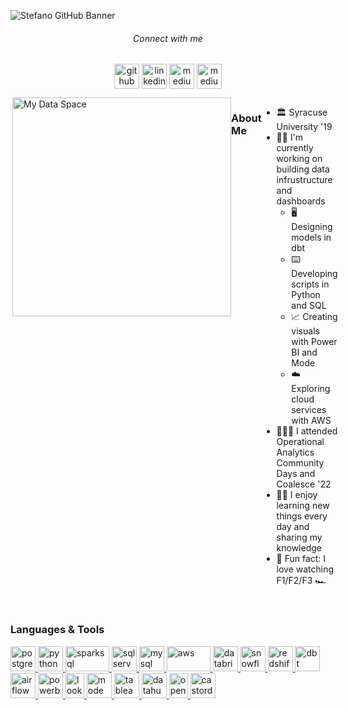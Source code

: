<!-- Oh hello there, this is a hidden message - spookyyy! :ghost: 
     just joking nothing spooky about this README! 
     the iamstefc/iamstefc repo is dedicate solely for the purpose of a quick intro and what I've been working on lately - Enjoy! -->
     
![Stefano GitHub Banner](https://imgur.com/deYIzyW.png)
<h6 align="center">Connect with me</h6>
<p align="center">
<a href="https://github.com/iamstefc" target="blank"><img align="center" src="https://imgur.com/mT5BIuQ.png" alt="github" height="40" width="40" /></a>
<a href="https://www.linkedin.com/in/stefanochiarella/" target="blank"><img align="center" src="https://imgur.com/7VtE43y.png" alt="linkedin" height="40" width="40" /></a>
<a href="https://medium.com/@iamstefc" target="blank"><img align="center" src="https://imgur.com/x5KAgFv.png" alt="medium" height="40" width="40" /></a>
<a href="https://giphy.com/gifs/arielle-m-coming-soon-3o72FkiKGMGauydfyg" target="blank"><img align="center" src="https://imgur.com/Mv6qyn0.png" alt="medium" height="40" width="40" /></a>   
</p>
<div style="display:flex">
<img align="right" alt="My Data Space" width="350" src="https://imgur.com/Yzm0hLF.png" />
 <br>
<h3 align="left">About Me</h3>
     
- :classical_building: Syracuse University '19
- :man_technologist: I'm currently working on building data infrustructure and dashboards
     - :desktop_computer: Designing models in dbt
     - :keyboard: Developing scripts in Python and SQL
     - :chart_with_upwards_trend: Creating visuals with Power BI and Mode
     - :cloud: Exploring cloud services with AWS
- :people_holding_hands: I attended Operational Analytics Community Days and Coalesce '22
- :man_teacher: I enjoy learning new things every day and sharing my knowledge
- :star2: Fun fact: I love watching F1/F2/F3 :racing_car:
</div>
<br>
<h3 align="left">Languages & Tools</h3>
<p align="left"> 
     <!-- Programming languages used in a personal or professional capacity -->
     <a href="https://www.postgresql.org/" target="_blank" rel="noreferrer"> <img src="https://imgur.com/tykt4JU.png" alt="postgresql" width="40" height="40"/> </a> 
     <a href="https://www.python.org/" target="_blank" rel="noreferrer"> <img src="https://imgur.com/ghMZSWx.png" alt="python" width="40" height="40"/> </a> 
     <a href="https://spark.apache.org/sql/" target="_blank" rel="noreferrer"> <img src="https://imgur.com/xXPHkz0.png" alt="sparksql" width="70" height="40"/> </a> 
     <a href="https://www.microsoft.com/en-us/sql-server/sql-server-2022" target="_blank" rel="noreferrer"> <img src="https://imgur.com/qgcdK90.png" alt="sqlserver" width="40" height="40"/> </a> 
     <a href="https://www.mysql.com/" target="_blank" rel="noreferrer"> <img src="https://imgur.com/a3sFnth.png" alt="mysql" width="40" height="40"/> </a> 
      <!-- Cloud computing services used in a personal or professional capacity -->
     <a href="https://aws.amazon.com/" target="_blank" rel="noreferrer"> <img src="https://imgur.com/mWYgdOr.png" alt="aws" width="70" height="40"/> </a> 
     <!-- Data warehouses used in a personal or professional capacity -->
     <a href="https://www.databricks.com/" target="_blank" rel="noreferrer"> <img src="https://imgur.com/7HRBykW.png" alt="databricks" width="40" height="40"/> </a> 
     <a href="https://www.snowflake.com/en/" target="_blank" rel="noreferrer"> <img src="https://imgur.com/oEDffQb.png" alt="snowflake" width="40" height="40"/> </a> 
     <a href="https://aws.amazon.com/redshift/" target="_blank" rel="noreferrer"> <img src="https://imgur.com/yFpwiDF.png" alt="redshift" width="40" height="40"/> </a> 
     <!-- Data transformation tools used in a personal or professional capacity -->
     <a href="https://www.getdbt.com/" target="_blank" rel="noreferrer"> <img src="https://imgur.com/cze2nZL.png" alt="dbt" width="40" height="40"/> </a> 
     <a href="https://airflow.apache.org/" target="_blank" rel="noreferrer"> <img src="https://imgur.com/cyImGhX.png" alt="airflow" width="40" height="40"/> </a> 
     <!-- Visualization software used in a personal or professional capacity -->
     <a href="https://powerbi.microsoft.com/en-us/" target="_blank" rel="noreferrer"> <img src="https://imgur.com/zNpij8K.png" alt="powerbi" width="40" height="40"/> </a> 
     <a href="https://www.looker.com/" target="_blank" rel="noreferrer"> <img src="https://imgur.com/hav6gFn.png" alt="looker" width="30" height="40"/> </a> 
     <a href="https://mode.com/" target="_blank" rel="noreferrer"> <img src="https://imgur.com/DFtqbVl.png" alt="mode" width="40" height="40"/> </a> 
     <a href="https://www.tableau.com/" target="_blank" rel="noreferrer"> <img src="https://imgur.com/89KUlGr.png" alt="tableau" width="40" height="40"/> </a> 
     <!-- Data observability applications used in a personal (open source) or professional (third-party vendor) capacity -->
     <a href="https://datahubproject.io/" target="_blank" rel="noreferrer"> <img src="https://imgur.com/yMQYc3l.png" alt="datahub" width="40" height="40"/> </a> 
     <a href="https://open-metadata.org/" target="_blank" rel="noreferrer"> <img src="https://imgur.com/Jb9TKg1.png" alt="openmetadata" width="30" height="40"/> </a> 
     <a href="https://www.castordoc.com/" target="_blank" rel="noreferrer"> <img src="https://imgur.com/wrk5pP5.png" alt="castordoc" width="40" height="40"/> </a>


</p>


<!--- incoming default message: 
iamstefc/iamstefc is a ✨ special ✨ repository because its `README.md` (this file) appears on your GitHub profile.
--->
